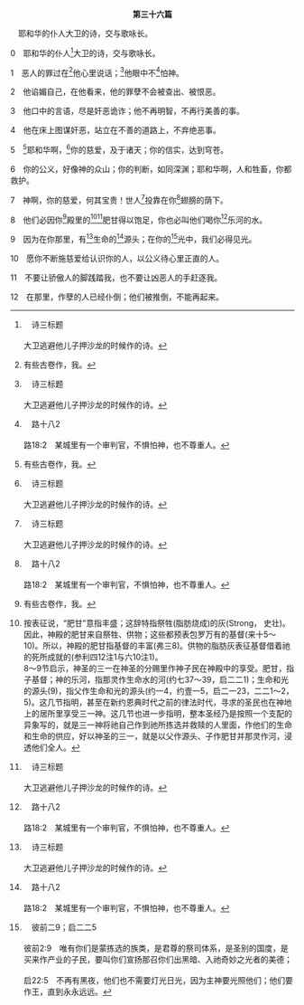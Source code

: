 <p style="text-align:center;font-weight:bold;">第三十六篇</p>

<a name="0">

<span id="spsm">　耶和华的仆人大卫的诗，交与歌咏长。

0　耶和华的仆人[^a]大卫的诗，交与歌咏长。

[^a]:　诗三标题<br><br>大卫逃避他儿子押沙龙的时候作的诗。

1　恶人的罪过在[^1]他心里说话；[^a]他眼中不[^b]怕神。

[^1]:有些古卷作，我。

[^a]:　罗三18<br><br>罗3:18　他们眼中不怕神。”

[^b]:　路十八2<br><br>路18:2　某城里有一个审判官，不惧怕神，也不尊重人。

2　他谄媚自己，在他看来，他的罪孽不会被查出、被恨恶。

3　他口中的言语，尽是奸恶诡诈；他不再明智，不再行美善的事。

4　他在床上图谋奸恶，站立在不善的道路上，不弃绝恶事。

5　[^1]耶和华啊，[^a]你的慈爱，及于诸天；你的信实，达到穹苍。

[^1]:5～10节是大卫因神的慈爱、信实和公义，对神的赞美，夹杂着在神殿中对神的享受。然而这样的赞美却是在大卫控告恶人(1～4)之后，这再次表明诗篇中属人观念与神圣观念的掺杂(见一1注1二、三段)。

[^a]:　诗五七10<br><br>诗57:10　因为你的慈爱如诸天之大；你的信实达到穹苍。

6　你的公义，好像神的众山；你的判断，如同深渊；耶和华啊，人和牲畜，你都救护。

7　神啊，你的慈爱，何其宝贵！世人[^a]投靠在你[^b]翅膀的荫下。

[^a]:　诗二12<br><br>诗2:12　当以嘴亲子，恐怕祂发怒，你们便在路中灭亡，因为祂的怒气快要发作。凡投奔于祂的，都是有福的。

[^b]:　得二12；诗十七8；五七1；六一4；九一4<br><br>得2:12　愿耶和华照你所行的报答你；你来投靠耶和华以色列神的翅膀下，愿你满得祂的酬报。<br><br>诗17:8　求你保护我，如同保护你眼中的瞳人；将我隐藏在你翅膀的荫下，<br><br>诗57:1　大卫逃避扫罗，藏在洞里；那时他作了这金诗，交与歌咏长；调用休要毁坏。<br><br>神啊，求你恩待我，恩待我；因为我的心投靠你；我要投靠在你翅膀的荫下，等到灾害过去。<br><br>诗61:4　我要永远住在你的帐幕里；我要投靠在你翅膀下的隐密处。〔细拉〕<br><br>诗91:4　祂必用自己的翎毛遮蔽你，你要投靠在祂的翅膀底下；祂的真实，是大小的盾牌。

8　他们必因你[^1]殿里的[^2][^a]肥甘得以饱足，你也必叫他们喝你[^b]乐河的水。

[^1]:在此神的殿指旧约神的殿，预表新约里作基督身体的召会(见约十四2注1)。至终，神的殿要终极完成于新天新地的新耶路撒冷(启二一3，22)。在正当的召会生活中，我们享受基督作肥甘，那灵作河，以及父作生命和光的源头(9)。这享受至终引我们在新耶路撒冷里享受生命树、生命水的河以及生命的光(启二二1～2，5)。

[^2]:按表征说，“肥甘”意指丰盛；这辞特指祭牲(脂肪烧成)的灰(Strong， 史壮)。因此，神殿的肥甘来自祭牲、供物；这些都预表包罗万有的基督(来十5～10)。所以，神殿的肥甘指基督的丰富(弗三8)。供物的脂肪灰表征基督借着祂的死所成就的(参利四12注1与六10注1)。<br>8～9节启示，神圣的三一在神圣的分赐里作神子民在神殿中的享受。肥甘，指子基督；神的乐河，指那灵作生命水的河(约七37～39，启二二1)；生命和光的源头(9)，指父作生命和光的源头(约一4，约壹一5，启二一23，二二1～2，5)。这几节指明，甚至在新约恩典时代之前的律法时代，寻求的圣民也在神地上的居所里享受三一神。这几节也进一步指明，整本圣经乃是按照一个支配的异象写的，就是三一神将祂自己作到祂所拣选并救赎的人里面，作他们的生命和生命的供应，好以神圣的三一，就是以父作源头、子作肥甘并那灵作河，浸透他们全人。

[^a]:　诗六三5；赛二五6<br><br>诗63:5　我在床上记念你，在夜更的时候默想你，我的魂就像饱足了脂膏肥油，我要以欢呼的嘴唇赞美你。<br><br>赛25:6　万军之耶和华必在这山上，为万民用肥甘设摆筵席，用陈酒和满髓的肥甘，并澄清的陈酒，设摆筵席。

[^b]:　诗四六4；约七37～38；启二二1<br><br>诗46:4　有一道河，这河的支流，使神的城快乐；这城就是至高者支搭帐幕的圣处。<br><br>约7:37　节期的末日，就是最大之日，耶稣站着高声说，人若渴了，可以到我这里来喝。<br><br>约7:38　信入我的人，就如经上所说，从他腹中要流出活水的江河来。<br><br>启22:1　天使又指给我看在城内街道当中一道生命水的河，明亮如水晶，从神和羔羊的宝座流出来。

9　因为在你那里，有[^a]生命的[^b]源头；在你的[^c]光中，我们必得见光。

[^a]:　诗十六11；彼后一3<br><br>诗16:11　你必将生命的道路指示我；在你面前有满足的喜乐；在你右手中有永远的福乐。<br><br>彼后1:3　神的神能，借着我们充分认识那用祂自己的荣耀和美德呼召我们的，已将一切关于生命和敬虔的事赐给我们。

[^b]:　诗八七7；赛十二3；耶二13；约四14；十九34；启七17<br><br>诗87:7　歌唱的同跳舞的都要说，我的泉源都在你里面。<br><br>赛12:3　所以你们必从救恩之泉欢然取水，<br><br>耶2:13　因为我的百姓，作了两件恶事，就是离弃我这活水的泉源，为自己凿出池子，是破裂不能存水的池子。<br><br>约4:14　人若喝我所赐的水，就永远不渴；我所赐的水，要在他里面成为泉源，直涌入永远的生命。<br><br>约19:34　唯有一个兵用枪扎祂的肋旁，随即有血和水流出来。<br><br>启7:17　因为宝座中的羔羊必牧养他们，领他们到生命水的泉；神也必从他们眼中擦去一切的眼泪。

[^c]:　彼前二9；启二二5<br><br>彼前2:9　唯有你们是蒙拣选的族类，是君尊的祭司体系，是圣别的国度，是买来作产业的子民，要叫你们宣扬那召你们出黑暗、入祂奇妙之光者的美德；<br><br>启22:5　不再有黑夜，他们也不需要灯光日光，因为主神要光照他们；他们要作王，直到永永远远。

10　愿你不断施慈爱给认识你的人，以公义待心里正直的人。

11　不要让骄傲人的脚践踏我，也不要让凶恶人的手赶逐我。

12　在那里，作孽的人已经仆倒；他们被推倒，不能再起来。

